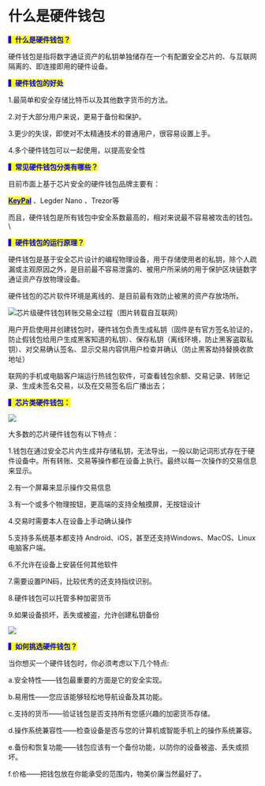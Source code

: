 # 什么是硬件钱包

<mark style="color:blue;">**▍什么是硬件钱包？**</mark>

&#x20;     硬件钱包是指将数字通证资产的私钥单独储存在一个有配置安全芯片的、与互联网隔离的、即连接即用的硬件设备。



<mark style="color:blue;">**▍硬件钱包的好处**</mark>

&#x20;     1.最简单和安全存储比特币以及其他数字货币的方法。

&#x20;     2.对于大部分用户来说，更易于备份和保护。

&#x20;     3.更少的失误，即使对不太精通技术的普通用户，很容易设置上手。

&#x20;     4.多个硬件钱包可以一起使用，以提高安全性



<mark style="color:blue;">**▍常见硬件钱包分类有哪些？**</mark>

&#x20;     目前市面上基于芯片安全的硬件钱包品牌主要有：

&#x20;      [<mark style="color:blue;">**KeyPal**</mark>](https://www.keypal.pro) 、Legder Nano 、Trezor等

&#x20;      而且，硬件钱包是所有钱包中安全系数最高的，相对来说最不容易被攻击的钱包。\


<mark style="color:blue;">**▍硬件钱包的运行原理？**</mark>

&#x20;     硬件钱包是基于安全芯片设计的编程物理设备，用于存储使用者的私钥，除个人疏漏或主观原因之外，是目前最不容易泄露的、被用户所采纳的用于保护区块链数字通证资产存放物理设备。

&#x20;     硬件钱包的芯片软件环境是离线的、是目前最有效防止被黑的资产存放场所。

![芯片级硬件钱包转账交易全过程（图片转载自互联网）](https://2495408111-files.gitbook.io/\~/files/v0/b/gitbook-x-prod.appspot.com/o/spaces%2F-Mg5G\_HReG9wqWFfMyGm%2Fuploads%2Fki6t1vvcnoGkwMvN2b4y%2Fimage.png?alt=media\&token=c9cd8cd5-6c1d-4a95-aa1b-c830b13bf524)

用户开启使用并创建钱包时，硬件钱包负责生成私钥（固件是有官方签名验证的，防止假钱包给用户生成黑客知道的私钥）、保存私钥（离线环境，防止黑客盗取私钥）、对交易确认签名、显示交易内容供用户检查并确认（防止黑客劫持替换收款地址）

&#x20;      联网的手机或电脑客户端运行热钱包软件，可查看钱包余额、交易记录、转账记录、生成未签名交易，以及在交易签名后广播出去；



<mark style="color:blue;">**▍芯片类硬件钱包：**</mark>

![](https://2495408111-files.gitbook.io/\~/files/v0/b/gitbook-x-prod.appspot.com/o/spaces%2F-Mg5G\_HReG9wqWFfMyGm%2Fuploads%2FyRcF7gPzFGBvo6bnbIDY%2Fimage.png?alt=media\&token=d7376f70-ec8b-4ed3-ba13-fe40d82df713)

&#x20;   大多数的芯片硬件钱包有以下特点：

&#x20;    1.钱包在通过安全芯片内生成并存储私钥，无法导出，一般以助记词形式存在于硬件设备中。所有转账、交易等操作都在设备上执行。最终以每一次操作的交易信息来显示。

&#x20;    2.有一个屏幕来显示操作交易信息

&#x20;    3.有一个或多个物理按钮，更高端的支持全触摸屏，无按钮设计

&#x20;    4.交易时需要本人在设备上手动确认操作

&#x20;    5.支持多系统基本都支持 Android、iOS，甚至还支持Windows、MacOS、Linux电脑客户端。

&#x20;    6.不允许在设备上安装任何其他软件

&#x20;    7.需要设置PIN码，比较优秀的还支持指纹识别。

&#x20;    8.硬件钱包可以托管多种加密货币

&#x20;    9.如果设备损坏，丢失或被盗，允许创建私钥备份

![](https://2495408111-files.gitbook.io/\~/files/v0/b/gitbook-x-prod.appspot.com/o/spaces%2F-Mg5G\_HReG9wqWFfMyGm%2Fuploads%2FT8XPGrGefFqem3FOMtC8%2Fimage.png?alt=media\&token=ec9f542b-6eca-4c63-aaae-2e90d46da296)

<mark style="color:blue;">**▍如何挑选硬件钱包？**</mark>

当你想买一个硬件钱包时，你必须考虑以下几个特点:

a.安全特性——钱包最重要的方面是它的安全实现。

b.易用性——您应该能够轻松地导航设备及其功能。

c.支持的货币——验证钱包是否支持所有您感兴趣的加密货币存储。

d.操作系统兼容性——检查设备是否与您的计算机或智能手机上的操作系统兼容。

e.备份和恢复功能——钱包应该有一个备份功能，以防你的设备被盗、丢失或损坏。

f.价格——把钱包放在你能承受的范围内，物美价廉当然最好了。
